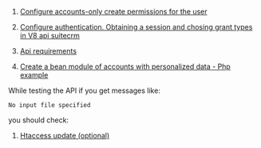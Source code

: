  1. [Configure accounts-only create permissions for the user](docs/create_restricted_suitecrm_user.md)

 1. [Configure authentication. Obtaining a session and chosing grant types in V8 api suitecrm](docs/create_oauth_client.md)

 1. [Api requirements](docs/api_requirements.md)

 1. [Create a bean module of accounts with personalized data - Php example](docs/create_account_bean_from_api.md)

While testing the API if you get messages like:
```
No input file specified
```
you should check:

 1. [Htaccess update (optional)](docs/optional_htaccess_update.md)